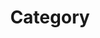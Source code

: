 ---
title: "Category"
layout: categories
permalnk: /categories/
author_profile: true
siderbar_main: true
---